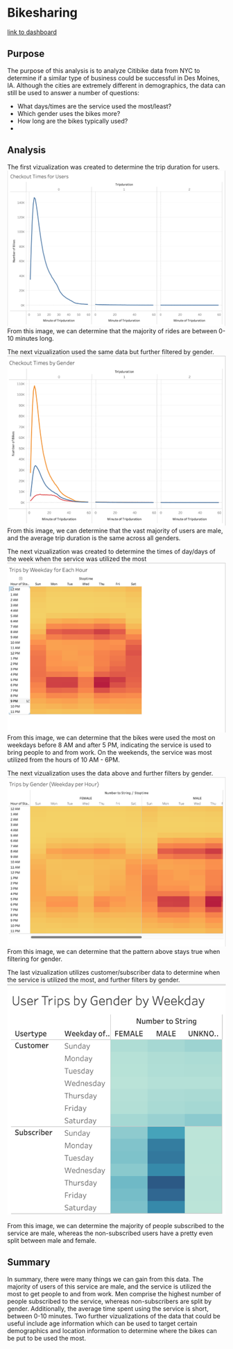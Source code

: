 # Bikesharing
[link to dashboard](https://public.tableau.com/views/NYCCitiBikeData_16638820931710/UserTripsbyGenderbyWeekday?:language=en-US&:display_count=n&:origin=viz_share_link)
## Purpose
The purpose of this analysis is to analyze Citibike data from NYC to determine if a similar type of business could be successful in Des Moines, IA. Although the cities are extremely different in demographics, the data can still be used to answer a number of questions:
* What days/times are the service used the most/least?
* Which gender uses the bikes more?
* How long are the bikes typically used?
* 
## Analysis
The first vizualization was created to determine the trip duration for users.
![My Image](images/Checkout_Times_for_Users.png)
From this image, we can determine that the majority of rides are between 0-10 minutes long.

The next vizualization used the same data but further filtered by gender.
![My Image](images/Checkout_Times_by_Gender.png)
From this image, we can determine that the vast majority of users are male, and the average trip duration is the same across all genders.

The next vizualization was created to determine the times of day/days of the week when the service was utilized the most
![My Image](images/Trips_by_Weekday_for_Each_Hour.png)
From this image, we can determine that the bikes were used the most on weekdays before 8 AM and after 5 PM, indicating the service is used to bring people to and from work. On the weekends, the service was most utilized from the hours of 10 AM - 6PM.

The next vizualization uses the data above and further filters by gender.
![My Image](images/Trips_by_Gender.png)
From this image, we can determine that the pattern above stays true when filtering for gender.

The last vizualization utilizes customer/subscriber data to determine when the service is utilized the most, and further filters by gender.
![My Image](images/User_Trips_by_Gender.png)

From this image, we can determine the majority of people subscribed to the service are male, whereas the non-subscribed users have a pretty even split between male and female.

## Summary
In summary, there were many things we can gain from this data. The majority of users of this service are male, and the service is utilized the most to get people to and from work. Men comprise the highest number of people subscribed to the service, whereas non-subscribers are split by gender. Additionally, the average time spent using the service is short, between 0-10 minutes. Two further vizualizations of the data that could be useful include age information which can be used to target certain demographics and location information to determine where the bikes can be put to be used the most.
